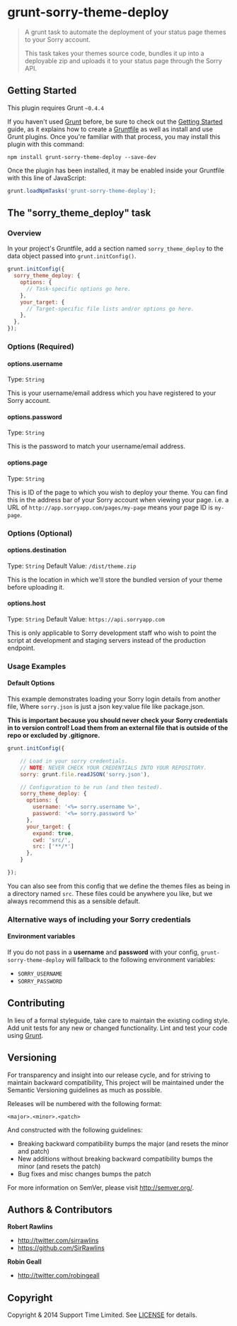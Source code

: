 # grunt-sorry-theme-deploy

> A grunt task to automate the deployment of your status page themes to your Sorry account.
>
> This task takes your themes source code, bundles it up into a deployable zip and uploads it to your status page through the Sorry API.

## Getting Started
This plugin requires Grunt `~0.4.4`

If you haven't used [Grunt](http://gruntjs.com/) before, be sure to check out the [Getting Started](http://gruntjs.com/getting-started) guide, as it explains how to create a [Gruntfile](http://gruntjs.com/sample-gruntfile) as well as install and use Grunt plugins. Once you're familiar with that process, you may install this plugin with this command:

```shell
npm install grunt-sorry-theme-deploy --save-dev
```

Once the plugin has been installed, it may be enabled inside your Gruntfile with this line of JavaScript:

```js
grunt.loadNpmTasks('grunt-sorry-theme-deploy');
```

## The "sorry_theme_deploy" task

### Overview
In your project's Gruntfile, add a section named `sorry_theme_deploy` to the data object passed into `grunt.initConfig()`.

```js
grunt.initConfig({
  sorry_theme_deploy: {
    options: {
      // Task-specific options go here.
    },
    your_target: {
      // Target-specific file lists and/or options go here.
    },
  },
});
```

### Options (Required)

#### options.username
Type: `String`

This is your username/email address which you have registered to your Sorry account.

#### options.password
Type: `String`

This is the password to match your username/email address.

#### options.page
Type: `String`

This is ID of the page to which you wish to deploy your theme. You can find this in the address bar of your Sorry account when viewing your page. i.e. a URL of `http://app.sorryapp.com/pages/my-page` means your page ID is `my-page`.

### Options (Optional)

#### options.destination
Type: `String`
Default Value: `/dist/theme.zip`

This is the location in which we'll store the bundled version of your theme before uploading it.

#### options.host
Type: `String`
Default Value: `https://api.sorryapp.com`

This is only applicable to Sorry development staff who wish to point the script at development and staging servers instead of the production endpoint.

### Usage Examples

#### Default Options

This example demonstrates loading your Sorry login details from another file, Where `sorry.json` is just a json key:value file like package.json.

**This is important because you should never check your Sorry credentials in to version control! Load them from an external file that is outside of the repo or excluded by .gitignore.**

```js
grunt.initConfig({

    // Load in your sorry credentials.
    // NOTE: NEVER CHECK YOUR CREDENTIALS INTO YOUR REPOSITORY.
    sorry: grunt.file.readJSON('sorry.json'),

    // Configuration to be run (and then tested).
    sorry_theme_deploy: {
      options: {
        username: '<%= sorry.username %>',
        password: '<%= sorry.password %>'
      },     
      your_target: {
        expand: true,
        cwd: 'src/',
        src: ['**/*']
      },
    }

});
```

You can also see from this config that we define the themes files as being in a directory named `src`. These files could be anywhere you like, but we always recommend this as a sensible default.

### Alternative ways of including your Sorry credentials

#### Environment variables

If you do not pass in a **username** and **password** with your config, `grunt-sorry-theme-deploy` will fallback to the following environment variables:

* `SORRY_USERNAME`
* `SORRY_PASSWORD`

## Contributing

In lieu of a formal styleguide, take care to maintain the existing coding style. Add unit tests for any new or changed functionality. Lint and test your code using [Grunt](http://gruntjs.com/).

## Versioning

For transparency and insight into our release cycle, and for striving to maintain backward compatibility, This project will be maintained under the Semantic Versioning guidelines as much as possible.

Releases will be numbered with the following format:

`<major>.<minor>.<patch>`

And constructed with the following guidelines:

* Breaking backward compatibility bumps the major (and resets the minor and patch)
* New additions without breaking backward compatibility bumps the minor (and resets the patch)
* Bug fixes and misc changes bumps the patch

For more information on SemVer, please visit <http://semver.org/>.

## Authors & Contributors

**Robert Rawlins**

+ <http://twitter.com/sirrawlins>
+ <https://github.com/SirRawlins>

**Robin Geall**

+ <http://twitter.com/robingeall>

## Copyright

Copyright & 2014 Support Time Limited. See [LICENSE](LICENSE) for details.